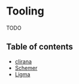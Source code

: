 # Tooling

TODO

## Table of contents

- [clirana](./clirana.md)
- [Schemer](./schemer.md)
- [Ligma](./ligma.md)
